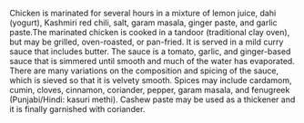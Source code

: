 Chicken is marinated for several hours in a mixture of lemon juice, dahi (yogurt), Kashmiri red chili, salt, garam masala, ginger paste, and garlic paste.The marinated chicken is cooked in a tandoor (traditional clay oven), but may be grilled, oven-roasted, or pan-fried. It is served in a mild curry sauce that includes butter. The sauce is a tomato, garlic, and ginger-based sauce that is simmered until smooth and much of the water has evaporated. There are many variations on the composition and spicing of the sauce, which is sieved so that it is velvety smooth. Spices may include cardamom, cumin, cloves, cinnamon, coriander, pepper, garam masala, and fenugreek (Punjabi/Hindi: kasuri methi). Cashew paste may be used as a thickener and it is finally garnished with coriander.